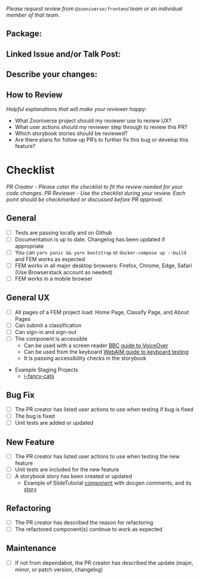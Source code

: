 _Please request review from `@zooniverse/frontend` team or an individual member of that team._ 

## Package:

## Linked Issue and/or Talk Post:

## Describe your changes:

## How to Review
_Helpful explanations that will make your reviewer happy:_
- What Zooniverse project should my reviewer use to review UX?
- What user actions should my reviewer step through to review this PR?
- Which storybook stories should be reviewed?
- Are there plans for follow up PR’s to further fix this bug or develop this feature?

# Checklist
_PR Creator - Please cater the checklist to fit the review needed for your code changes._
_PR Reviewer - Use the checklist during your review. Each point should be checkmarked or discussed before PR approval._

## General
- [ ] Tests are passing locally and on Github
- [ ] Documentation is up to date. Changelog has been updated if appropriate
- [ ] You can `yarn panic && yarn bootstrap` or `docker-compose up --build` and FEM works as expected
- [ ] FEM works in all major desktop browsers: Firefox, Chrome, Edge, Safari (Use Browserstack account as needed)
- [ ] FEM works in a mobile browser

## General UX
- [ ] All pages of a FEM project load: Home Page, Classify Page, and About Pages
- [ ] Can submit a classification
- [ ] Can sign-in and sign-out
- [ ] The component is accessible
  - Can be used with a screen reader [BBC guide to VoiceOver](https://bbc.github.io/accessibility-news-and-you/accessibility-and-testing-with-voiceover-os.html)
  - Can be used from the keyboard [WebAIM guide to keyboard testing](https://webaim.org/techniques/keyboard/#testing)
  - It is passing accessibility checks in the storybook
- Example Staging Projects
    - [i-fancy-cats](https://local.zooniverse.org:3000/projects/brooke/i-fancy-cats)

## Bug Fix
- [ ] The PR creator has listed user actions to use when testing if bug is fixed
- [ ] The bug is fixed
- [ ] Unit tests are added or updated

## New Feature
- [ ] The PR creator has listed user actions to use when testing the new feature
- [ ] Unit tests are included for the new feature
- [ ] A storybook story has been created or updated
  - Example of SlideTutorial [component](https://github.com/zooniverse/front-end-monorepo/blob/master/packages/lib-classifier/src/components/Classifier/components/SlideTutorial/SlideTutorial.js) with docgen comments, and its [story](https://zooniverse.github.io/front-end-monorepo/@zooniverse/classifier/index.html?path=/docs/other-slidetutorial--default)

## Refactoring
- [ ] The PR creator has described the reason for refactoring
- [ ] The refactored component(s) continue to work as expected

## Maintenance
- [ ] If not from dependabot, the PR creator has described the update (major, minor, or patch version, changelog)
